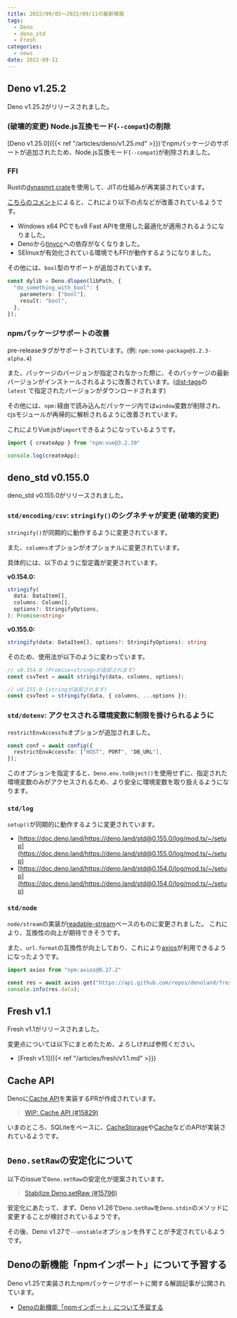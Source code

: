 ```yaml
---
title: 2022/09/05〜2022/09/11の最新情報
tags:
  - Deno
  - deno_std
  - Fresh
categories:
  - news
date: 2022-09-11
---
```


## Deno v1.25.2

Deno v1.25.2がリリースされました。

### (**破壊的変更**) Node.js互換モード(`--compat`)の削除

[Deno v1.25.0]({{< ref "/articles/deno/v1.25.md" >}})でnpmパッケージのサポートが追加されたため、Node.js互換モード(`--compat`)が削除されました。

### **FFI**

Rustの[dynasmrt crate](https://github.com/CensoredUsername/dynasm-rs)を使用して、JITの仕組みが再実装されています。

[こちらのコメント](https://github.com/denoland/deno/pull/15305#pullrequestreview-1096014022)によると、これにより以下の点などが改善されているようです。

- Windows x64 PCでもv8 Fast APIを使用した最適化が適用されるようになりました。
- Denoから[tinycc](https://github.com/TinyCC/tinycc)への依存がなくなりました。
- SElinuxが有効化されている環境でもFFIが動作するようになりました。

その他には、`bool`型のサポートが追加されています。
    
```typescript
const dylib = Deno.dlopen(libPath, {
  "do_something_with_bool": {
    parameters: ["bool"],
    result: "bool",
  },
});
```
    
### npmパッケージサポートの改善

pre-releaseタグがサポートされています。(例: `npm:some-package@1.2.3-alpha.4`)

また、パッケージのバージョンが指定されなかった際に、そのパッケージの最新バージョンがインストールされるように改善されています。([dist-tags](https://docs.npmjs.com/cli/v8/commands/npm-dist-tag)の`latest` で指定されたバージョンがダウンロードされます)

その他には、`npm:`経由で読み込んだパッケージ内では`window`変数が削除され、cjsモジュールが再帰的に解析されるように改善されています。

これによりVue.jsが`import`できるようになっているようです。
    
```typescript
import { createApp } from "npm:vue@3.2.39"

console.log(createApp);
```
    
## deno_std v0.155.0

deno_std v0.155.0がリリースされました。

### `std/encoding/csv`: `stringify()`のシグネチャが変更 (**破壊的変更**)

`stringify()`が同期的に動作するように変更されています。

また、`columns`オプションがオプショナルに変更されています。

具体的には、以下のように型定義が変更されています。

**v0.154.0:**
            
```typescript
stringify(
  data: DataItem[],
  columns: Column[],
  options?: StringifyOptions,
): Promise<string>
```
            
**v0.155.0:**

```typescript
stringify(data: DataItem[], options?: StringifyOptions): string
```

そのため、使用法が以下のように変わっています。

```typescript
// v0.154.0 (Promise<string>が返却されます)
const csvText = await stringify(data, columns, options);

// v0.155.0 (stringが返却されます)
const csvText = stringify(data, { columns, ...options });
```

### `std/dotenv`: アクセスされる環境変数に制限を掛けられるように

`restrictEnvAccessTo`オプションが追加されました。

```typescript
const conf = await config({
  restrictEnvAccessTo: ["HOST", PORT", "DB_URL"],
});
```

このオプションを指定すると、`Deno.env.toObject()`を使用せずに、指定された環境変数のみがアクセスされるため、より安全に環境変数を取り扱えるようになります。

### `std/log`

`setup()`が同期的に動作するように変更されています。
- [https://doc.deno.land/https://deno.land/std@0.155.0/log/mod.ts/~/setup](https://doc.deno.land/https://deno.land/std@0.155.0/log/mod.ts/~/setup)
- [https://doc.deno.land/https://deno.land/std@0.154.0/log/mod.ts/~/setup](https://doc.deno.land/https://deno.land/std@0.154.0/log/mod.ts/~/setup)

### `std/node`

`node/stream`の実装が[readable-stream](https://github.com/nodejs/readable-stream)ベースのものに変更されました。
これにより、互換性の向上が期待できそうです。

また、`url.format`の互換性が向上しており、これにより[axios](https://github.com/axios/axios)が利用できるようになったようです。
    
```typescript
import axios from "npm:axios@0.27.2"

const res = await axios.get("https://api.github.com/repos/denoland/fresh");
console.info(res.data);
```

## Fresh v1.1

Fresh v1.1がリリースされました。

変更点については以下にまとめたため、よろしければ参照ください。

- [Fresh v1.1]({{< ref "/articles/fresh/v1.1.md" >}})

## Cache API

Denoに[Cache API](https://developer.mozilla.org/en-US/docs/Web/API/Cache)を実装するPRが作成されています。

> [WIP: Cache API (#15829)](https://github.com/denoland/deno/pull/15829)

いまのところ、SQLiteをベースに、[CacheStorage](https://developer.mozilla.org/ja/docs/Web/API/CacheStorage)や[Cache](https://developer.mozilla.org/ja/docs/Web/API/Cache)などのAPIが実装されているようです。

## `Deno.setRaw`の安定化について

以下のissueで`Deno.setRaw`の安定化が提案されています。

> [Stabilize Deno.setRaw (#15796)](https://github.com/denoland/deno/issues/15796)

安定化にあたって、まず、Deno v1.26で`Deno.setRaw`を`Deno.stdin`のメソッドに変更することが検討されているようです。

その後、Deno v1.27で`--unstable`オプションを外すことが予定されているようです。

## Denoの新機能「npmインポート」について予習する

Deno v1.25で実装されたnpmパッケージサポートに関する解説記事が公開されています。

- [Denoの新機能「npmインポート」について予習する](https://qiita.com/access3151fq/items/e38f78db2d96a1ddd6cc)

